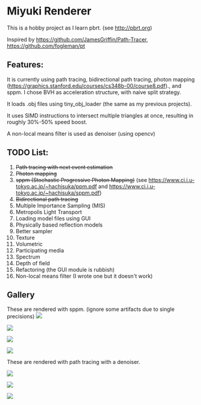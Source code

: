 # Miyuki Renderer

This is a hobby project as I learn pbrt. (see http://pbrt.org)

Inspired by https://github.com/JamesGriffin/Path-Tracer, 	https://github.com/fogleman/pt

##  Features:

It is currently using path tracing, bidirectional path tracing, photon mapping (https://graphics.stanford.edu/courses/cs348b-00/course8.pdf)., and sppm. I chose BVH as acceleration structure, with naive split strategy.

It loads .obj files using tiny_obj_loader (the same as my previous projects).

It uses SIMD instructions to intersect multiple triangles at once, resulting in roughly 30%-50% speed boost.

A non-local means filter is used as denoiser (using opencv)

## TODO List:

1. ~~Path tracing with next event estimation~~
2. ~~Photon mapping~~
3. ~~sppm  (Stochastic Progressive Photon Mapping)~~ (see https://www.ci.i.u-tokyo.ac.jp/~hachisuka/ppm.pdf and https://www.ci.i.u-tokyo.ac.jp/~hachisuka/sppm.pdf)
4. ~~Bidirectional path tracing~~
5.  Multiple Importance Sampling (MIS)
6. Metropolis Light Transport
7. Loading model files using GUI
8. Physically based reflection models
9. Better sampler
10. Texture
11. Volumetric
12. Participating media
13. Spectrum
14. Depth of field
15. Refactoring (the GUI module is rubbish)
16. Non-local means filter (I wrote one but it doesn't work)

## Gallery
These are rendered with sppm. (ignore some artifacts due to single precisions)
![](gallery/suzanne.png)

![](gallery/sppm_caustic_box.png)

![](gallery/sppm_caustic.png)

![](gallery/sppm_cornell.png)

These are rendered with path tracing with a denoiser.

![](gallery/xmas.png)

![](gallery/gopher.png)

![](gallery/cornell.png)



